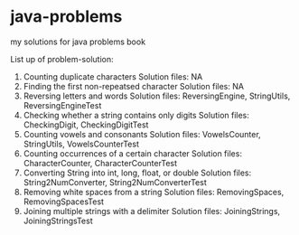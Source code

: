 # java-problems
my solutions for java problems book

List up of problem-solution:

1. Counting duplicate characters
   Solution files: NA
2. Finding the first non-repeatsed character
   Solution files: NA
3. Reversing letters and words
   Solution files: ReversingEngine, StringUtils, ReversingEngineTest
4. Checking whether a string contains only digits
   Solution files: CheckingDigit, CheckingDigitTest
5. Counting vowels and consonants
   Solution files: VowelsCounter, StringUtils, VowelsCounterTest
6. Counting occurrences of a certain character
   Solution files: CharacterCounter, CharacterCounterTest
7. Converting String into int, long, float, or double
   Solution files: String2NumConverter, String2NumConverterTest
8. Removing white spaces from a string
   Solution files: RemovingSpaces, RemovingSpacesTest
9. Joining multiple strings with a delimiter
   Solution files: JoiningStrings, JoiningStringsTest
